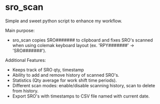 # sro_scan
Simple and sweet python script to enhance my workflow.

Main purpose:
* sro_scan copies SRO####### to clipboard and fixes SRO's scanned when using colemak keyboard layout (ex. 'RPY#######' -> 'SRO#######').

Additional Features:
* Keeps track of SRO qty, timestamp
* Ability to add and remove history of scanned SRO's.
* Statistics (Qty average for work shift time periods).
* Different scan modes: enable/disable scanning history, scan to delete from history.
* Export SRO's with timestamps to CSV file named with current date.
